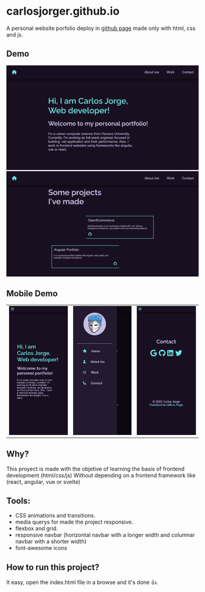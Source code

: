 # carlosjorger.github.io

A personal website porfolio deploy in [github page](https://carlosjorger.github.io/) made only with html, css and js.

## Demo

![demo](./images/demo.jpg)
![demo](./images/demo2.jpg)

## Mobile Demo

|                             |                             |                             |
| :-------------------------: | :-------------------------: | :-------------------------: |
| ![demo](./images/demo4.jpg) | ![demo](./images/demo3.jpg) | ![demo](./images/demo5.jpg) |

## Why?

This proyect is made with the objetive of learning the basis of frontend development (html/css/js) Without depending on a frontend framework like (react, angular, vue or svelte)

## Tools:

- CSS animations and transitions.
- media querys for made the project responsive.
- flexbox and grid.
- responsive navbar (horizontal navbar with a longer width and columnar navbar with a shorter width)
- font-awesome icons

## How to run this project?

It easy, open the index.html file in a browse and it's done 👍.
